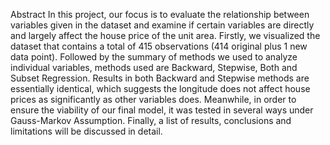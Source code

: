 Abstract 
In this project, our focus is to evaluate the relationship between variables given in the dataset and examine if certain variables are directly and largely affect the house price of the unit area. Firstly, we visualized the dataset that contains a total of 415 observations (414 original plus 1 new data point). Followed by the summary of methods we used to analyze individual variables, methods used are Backward, Stepwise, Both and Subset Regression. Results in both Backward and Stepwise methods are essentially identical, which suggests the longitude does not affect house prices as significantly as other variables does. Meanwhile, in order to ensure the viability of our final model, it was tested in several ways under Gauss-Markov Assumption. Finally, a list of results, conclusions and limitations will be discussed in detail. 







